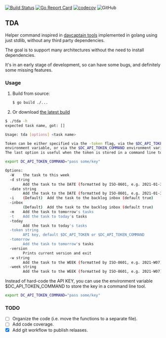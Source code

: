 [![Build Status](https://github.com/daycaptain/daycaptain-tools-go/workflows/Go%20CI/badge.svg)](https://github.com/daycaptain/daycaptain-tools-go/actions?workflow=Go%20CI)
[![Go Report Card](https://goreportcard.com/badge/github.com/daycaptain/daycaptain-tools-go)](https://goreportcard.com/report/github.com/daycaptain/daycaptain-tools-go)
[![codecov](https://codecov.io/gh/szaffarano/gotas/branch/master/graph/badge.svg?token=8UPQNA4E34)](https://codecov.io/gh/szaffarano/gotas) ![GitHub](https://img.shields.io/github/license/szaffarano/gotas)




## TDA

Helper command inspired in [daycaptain tools](https://github.com/daycaptain/tools/) implemented in golang using just 
stdlib, without any third party dependencies.

The goal is to support many architectures without the need to install dependencies.

It's in an early stage of development, so can have some bugs, and definitely some missing features.

### Usage

1. Build from source:
    ```sh
    $ go build ./...
    ```
2. Or download [the latest build](https://github.com/szaffarano/daycaptain-tools-go/releases)

```sh
$ ./tda -h
expected task name, got: []

Usage: tda [options] <task name>

Token can be either specified via the -token flag, via the $DC_API_TOKEN 
environment variable, or via the $DC_API_TOKEN_COMMAND environment variable.
The last option is useful when the token is stored in a command line tool, e.g.

export DC_API_TOKEN_COMMAND="pass some/key"

Options:
  -W	the task to this week
  -d string
    	Add the task to the DATE (formatted by ISO-8601, e.g. 2021-01-31)
  -date string
    	Add the task to the DATE (formatted by ISO-8601, e.g. 2021-01-31)
  -i	(Default)  Add the task to the backlog inbox (default true)
  -inbox
    	(Default)  Add the task to the backlog inbox (default true)
  -m	Add the task to tomorrow's tasks
  -t	Add the task to today's tasks
  -today
    	Add the task to today's tasks
  -token string
    	API key, default $DC_API_TOKEN or $DC_API_TOKEN_COMMAND
  -tomorrow
    	Add the task to tomorrow's tasks
  -version
    	Prints current version and exit
  -w string
    	Add the task to the WEEK (formatted by ISO-8601, e.g. 2021-W07)
  -week string
    	Add the task to the WEEK (formatted by ISO-8601, e.g. 2021-W07)
```

Instead of hard-code the API KEY, you can use the environment variable $DC_API_TOKEN_COMMAND to store the key in a 
command line tool.

```sh
export DC_API_TOKEN_COMMAND="pass some/key"
```

### TODO

- [ ] Organize the code (i.e. move the functions to a separate file).
- [ ] Add code coverage.
- [x] Add git workflow to publish relaases.
